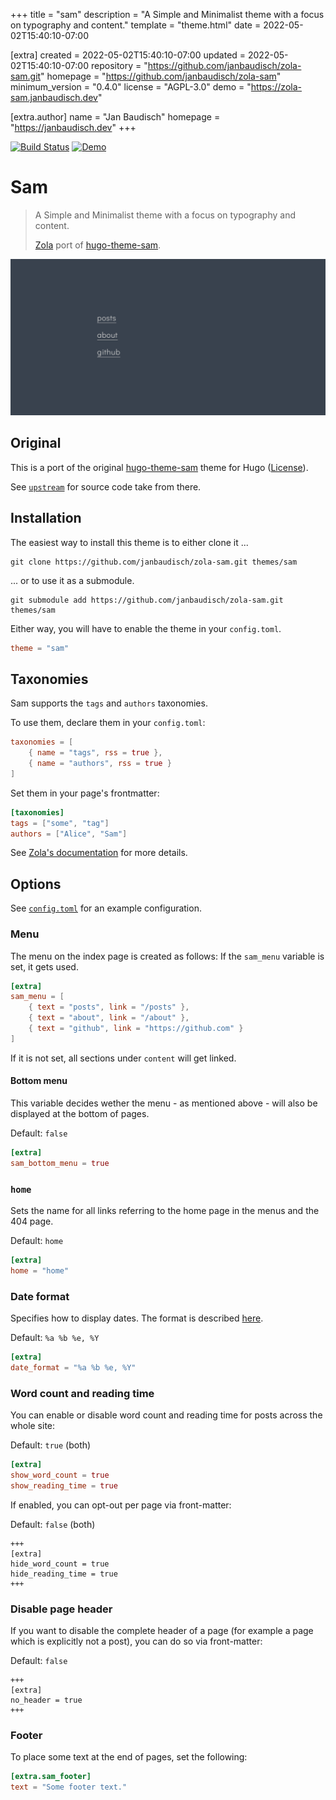 
+++
title = "sam"
description = "A Simple and Minimalist theme with a focus on typography and content."
template = "theme.html"
date = 2022-05-02T15:40:10-07:00

[extra]
created = 2022-05-02T15:40:10-07:00
updated = 2022-05-02T15:40:10-07:00
repository = "https://github.com/janbaudisch/zola-sam.git"
homepage = "https://github.com/janbaudisch/zola-sam"
minimum_version = "0.4.0"
license = "AGPL-3.0"
demo = "https://zola-sam.janbaudisch.dev"

[extra.author]
name = "Jan Baudisch"
homepage = "https://janbaudisch.dev"
+++        

[![Build Status][build-img]][build-url]
[![Demo][demo-img]][demo-url]

# Sam

> A Simple and Minimalist theme with a focus on typography and content.
>
> [Zola][zola] port of [hugo-theme-sam][hugo-sam].

![Screenshot](screenshot.png)

## Original

This is a port of the original [hugo-theme-sam][hugo-sam] theme for Hugo ([License][upstream-license]).

See [`upstream`][upstream] for source code take from there.

## Installation

The easiest way to install this theme is to either clone it ...

```
git clone https://github.com/janbaudisch/zola-sam.git themes/sam
```

... or to use it as a submodule.

```
git submodule add https://github.com/janbaudisch/zola-sam.git themes/sam
```

Either way, you will have to enable the theme in your `config.toml`.

```toml
theme = "sam"
```

## Taxonomies

Sam supports the `tags` and `authors` taxonomies.

To use them, declare them in your `config.toml`:

```toml
taxonomies = [
    { name = "tags", rss = true },
    { name = "authors", rss = true }
]
```

Set them in your page's frontmatter:

```toml
[taxonomies]
tags = ["some", "tag"]
authors = ["Alice", "Sam"]
```

See [Zola's documentation][taxonomies-docs] for more details.

## Options

See [`config.toml`][config] for an example configuration.

### Menu

The menu on the index page is created as follows: If the `sam_menu` variable is set, it gets used.

```toml
[extra]
sam_menu = [
    { text = "posts", link = "/posts" },
    { text = "about", link = "/about" },
    { text = "github", link = "https://github.com" }
]
```

If it is not set, all sections under `content` will get linked.

#### Bottom menu

This variable decides wether the menu - as mentioned above - will also be displayed at the bottom of pages.

Default: `false`

```toml
[extra]
sam_bottom_menu = true
```

### `home`

Sets the name for all links referring to the home page in the menus and the 404 page.

Default: `home`

```toml
[extra]
home = "home"
```

### Date format

Specifies how to display dates. The format is described [here][date-format-docs].

Default: `%a %b %e, %Y`

```toml
[extra]
date_format = "%a %b %e, %Y"
```

### Word count and reading time

You can enable or disable word count and reading time for posts across the whole site:

Default: `true` (both)

```toml
[extra]
show_word_count = true
show_reading_time = true
```

If enabled, you can opt-out per page via front-matter:

Default: `false` (both)

```
+++
[extra]
hide_word_count = true
hide_reading_time = true
+++
```

### Disable page header

If you want to disable the complete header of a page (for example a page which is explicitly not a post), you can do so via front-matter:

Default: `false`

```
+++
[extra]
no_header = true
+++
```

### Footer

To place some text at the end of pages, set the following:

```toml
[extra.sam_footer]
text = "Some footer text."
```

[build-img]: https://builds.sr.ht/~janbaudisch/zola-sam.svg
[build-url]: https://builds.sr.ht/~janbaudisch/zola-sam
[demo-img]: https://img.shields.io/badge/demo-live-green.svg
[demo-url]: https://zola-sam.janbaudisch.dev
[zola]: https://getzola.org
[hugo-sam]: https://github.com/victoriadotdev/hugo-theme-sam
[upstream]: https://github.com/janbaudisch/zola-sam/blob/master/upstream
[upstream-license]: https://github.com/janbaudisch/zola-sam/blob/master/upstream/LICENSE
[taxonomies-docs]: https://www.getzola.org/documentation/content/taxonomies
[config]: https://github.com/janbaudisch/zola-sam/blob/master/config.toml
[date-format-docs]: https://docs.rs/chrono/latest/chrono/format/strftime/index.html

        
